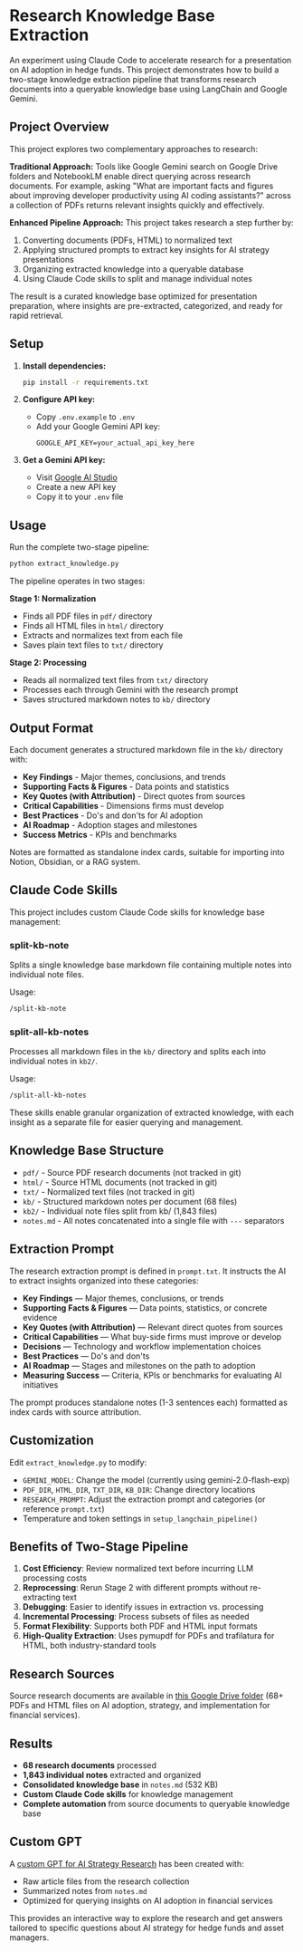 # Research Knowledge Base Extraction

An experiment using Claude Code to accelerate research for a presentation on AI adoption in hedge funds. This project demonstrates how to build a two-stage knowledge extraction pipeline that transforms research documents into a queryable knowledge base using LangChain and Google Gemini.

## Project Overview

This project explores two complementary approaches to research:

**Traditional Approach:** Tools like Google Gemini search on Google Drive folders and NotebookLM enable direct querying across research documents. For example, asking "What are important facts and figures about improving developer productivity using AI coding assistants?" across a collection of PDFs returns relevant insights quickly and effectively.

**Enhanced Pipeline Approach:** This project takes research a step further by:
1. Converting documents (PDFs, HTML) to normalized text
2. Applying structured prompts to extract key insights for AI strategy presentations
3. Organizing extracted knowledge into a queryable database
4. Using Claude Code skills to split and manage individual notes

The result is a curated knowledge base optimized for presentation preparation, where insights are pre-extracted, categorized, and ready for rapid retrieval.

## Setup

1. **Install dependencies:**
   ```bash
   pip install -r requirements.txt
   ```

2. **Configure API key:**
   - Copy `.env.example` to `.env`
   - Add your Google Gemini API key:
     ```
     GOOGLE_API_KEY=your_actual_api_key_here
     ```

3. **Get a Gemini API key:**
   - Visit [Google AI Studio](https://aistudio.google.com/app/apikey)
   - Create a new API key
   - Copy it to your `.env` file

## Usage

Run the complete two-stage pipeline:
```bash
python extract_knowledge.py
```

The pipeline operates in two stages:

**Stage 1: Normalization**
- Finds all PDF files in `pdf/` directory
- Finds all HTML files in `html/` directory
- Extracts and normalizes text from each file
- Saves plain text files to `txt/` directory

**Stage 2: Processing**
- Reads all normalized text files from `txt/` directory
- Processes each through Gemini with the research prompt
- Saves structured markdown notes to `kb/` directory

## Output Format

Each document generates a structured markdown file in the `kb/` directory with:
- **Key Findings** - Major themes, conclusions, and trends
- **Supporting Facts & Figures** - Data points and statistics
- **Key Quotes (with Attribution)** - Direct quotes from sources
- **Critical Capabilities** - Dimensions firms must develop
- **Best Practices** - Do's and don'ts for AI adoption
- **AI Roadmap** - Adoption stages and milestones
- **Success Metrics** - KPIs and benchmarks

Notes are formatted as standalone index cards, suitable for importing into Notion, Obsidian, or a RAG system.

## Claude Code Skills

This project includes custom Claude Code skills for knowledge base management:

### split-kb-note
Splits a single knowledge base markdown file containing multiple notes into individual note files.

Usage:
```bash
/split-kb-note
```

### split-all-kb-notes
Processes all markdown files in the `kb/` directory and splits each into individual notes in `kb2/`.

Usage:
```bash
/split-all-kb-notes
```

These skills enable granular organization of extracted knowledge, with each insight as a separate file for easier querying and management.

## Knowledge Base Structure

- `pdf/` - Source PDF research documents (not tracked in git)
- `html/` - Source HTML documents (not tracked in git)
- `txt/` - Normalized text files (not tracked in git)
- `kb/` - Structured markdown notes per document (68 files)
- `kb2/` - Individual note files split from kb/ (1,843 files)
- `notes.md` - All notes concatenated into a single file with `---` separators

## Extraction Prompt

The research extraction prompt is defined in `prompt.txt`. It instructs the AI to extract insights organized into these categories:
- **Key Findings** — Major themes, conclusions, or trends
- **Supporting Facts & Figures** — Data points, statistics, or concrete evidence
- **Key Quotes (with Attribution)** — Relevant direct quotes from sources
- **Critical Capabilities** — What buy-side firms must improve or develop
- **Decisions** — Technology and workflow implementation choices
- **Best Practices** — Do's and don'ts
- **AI Roadmap** — Stages and milestones on the path to adoption
- **Measuring Success** — Criteria, KPIs or benchmarks for evaluating AI initiatives

The prompt produces standalone notes (1-3 sentences each) formatted as index cards with source attribution.

## Customization

Edit `extract_knowledge.py` to modify:
- `GEMINI_MODEL`: Change the model (currently using gemini-2.0-flash-exp)
- `PDF_DIR`, `HTML_DIR`, `TXT_DIR`, `KB_DIR`: Change directory locations
- `RESEARCH_PROMPT`: Adjust the extraction prompt and categories (or reference `prompt.txt`)
- Temperature and token settings in `setup_langchain_pipeline()`

## Benefits of Two-Stage Pipeline

1. **Cost Efficiency**: Review normalized text before incurring LLM processing costs
2. **Reprocessing**: Rerun Stage 2 with different prompts without re-extracting text
3. **Debugging**: Easier to identify issues in extraction vs. processing
4. **Incremental Processing**: Process subsets of files as needed
5. **Format Flexibility**: Supports both PDF and HTML input formats
6. **High-Quality Extraction**: Uses pymupdf for PDFs and trafilatura for HTML, both industry-standard tools

## Research Sources

Source research documents are available in [this Google Drive folder](https://drive.google.com/drive/folders/1DgX9XaLe6ZhH0IxEyszf930dc7mbgjj8) (68+ PDFs and HTML files on AI adoption, strategy, and implementation for financial services).

## Results

- **68 research documents** processed
- **1,843 individual notes** extracted and organized
- **Consolidated knowledge base** in `notes.md` (532 KB)
- **Custom Claude Code skills** for knowledge management
- **Complete automation** from source documents to queryable knowledge base

## Custom GPT

A [custom GPT for AI Strategy Research](https://chatgpt.com/g/g-6900e2b7897481919e462a13c5678ad3-dv-strategy-research) has been created with:
- Raw article files from the research collection
- Summarized notes from `notes.md`
- Optimized for querying insights on AI adoption in financial services

This provides an interactive way to explore the research and get answers tailored to specific questions about AI strategy for hedge funds and asset managers.
